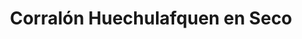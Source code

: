 ---
title: "Corralón Huechulafquen en Seco"
url: /cipolletti/corralon-huechulafquen-en-seco/
shop: comercio
---